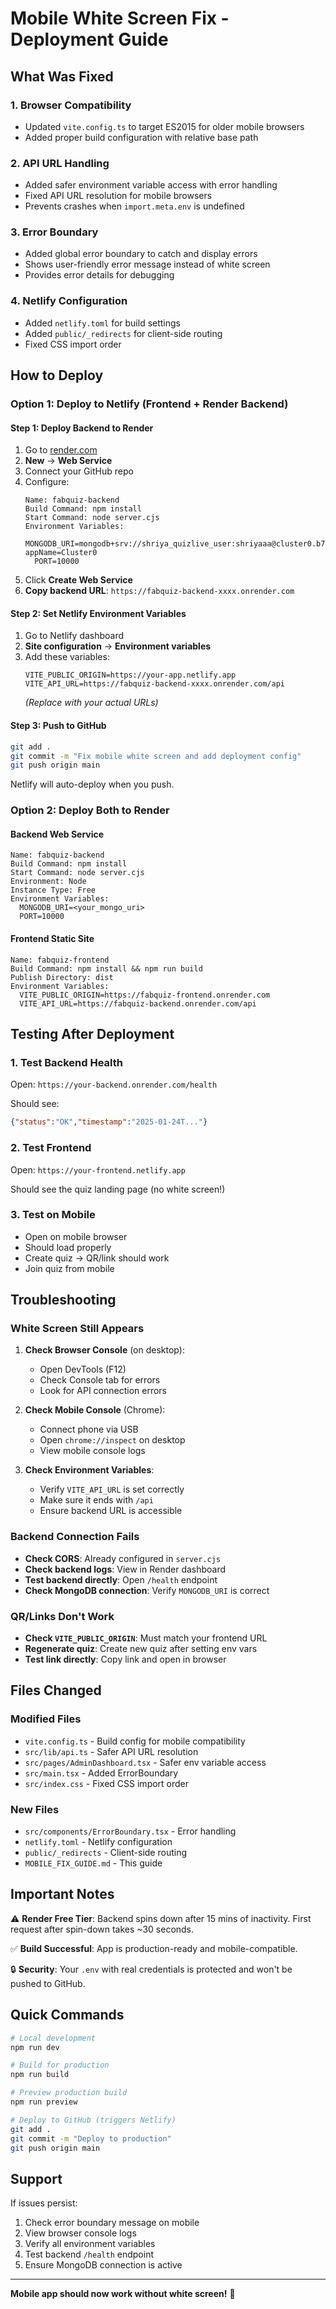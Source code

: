 # Mobile White Screen Fix - Deployment Guide

## What Was Fixed

### 1. **Browser Compatibility**
- Updated `vite.config.ts` to target ES2015 for older mobile browsers
- Added proper build configuration with relative base path

### 2. **API URL Handling**
- Added safer environment variable access with error handling
- Fixed API URL resolution for mobile browsers
- Prevents crashes when `import.meta.env` is undefined

### 3. **Error Boundary**
- Added global error boundary to catch and display errors
- Shows user-friendly error message instead of white screen
- Provides error details for debugging

### 4. **Netlify Configuration**
- Added `netlify.toml` for build settings
- Added `public/_redirects` for client-side routing
- Fixed CSS import order

## How to Deploy

### Option 1: Deploy to Netlify (Frontend + Render Backend)

#### Step 1: Deploy Backend to Render
1. Go to [render.com](https://render.com)
2. **New** → **Web Service**
3. Connect your GitHub repo
4. Configure:
   ```
   Name: fabquiz-backend
   Build Command: npm install
   Start Command: node server.cjs
   Environment Variables:
     MONGODB_URI=mongodb+srv://shriya_quizlive_user:shriyaaa@cluster0.b7lsnkn.mongodb.net/fabquiz?appName=Cluster0
     PORT=10000
   ```
5. Click **Create Web Service**
6. **Copy backend URL**: `https://fabquiz-backend-xxxx.onrender.com`

#### Step 2: Set Netlify Environment Variables
1. Go to Netlify dashboard
2. **Site configuration** → **Environment variables**
3. Add these variables:
   ```
   VITE_PUBLIC_ORIGIN=https://your-app.netlify.app
   VITE_API_URL=https://fabquiz-backend-xxxx.onrender.com/api
   ```
   *(Replace with your actual URLs)*

#### Step 3: Push to GitHub
```bash
git add .
git commit -m "Fix mobile white screen and add deployment config"
git push origin main
```

Netlify will auto-deploy when you push.

### Option 2: Deploy Both to Render

#### Backend Web Service
```
Name: fabquiz-backend
Build Command: npm install
Start Command: node server.cjs
Environment: Node
Instance Type: Free
Environment Variables:
  MONGODB_URI=<your_mongo_uri>
  PORT=10000
```

#### Frontend Static Site
```
Name: fabquiz-frontend
Build Command: npm install && npm run build
Publish Directory: dist
Environment Variables:
  VITE_PUBLIC_ORIGIN=https://fabquiz-frontend.onrender.com
  VITE_API_URL=https://fabquiz-backend.onrender.com/api
```

## Testing After Deployment

### 1. Test Backend Health
Open: `https://your-backend.onrender.com/health`

Should see:
```json
{"status":"OK","timestamp":"2025-01-24T..."}
```

### 2. Test Frontend
Open: `https://your-frontend.netlify.app`

Should see the quiz landing page (no white screen!)

### 3. Test on Mobile
- Open on mobile browser
- Should load properly
- Create quiz → QR/link should work
- Join quiz from mobile

## Troubleshooting

### White Screen Still Appears
1. **Check Browser Console** (on desktop):
   - Open DevTools (F12)
   - Check Console tab for errors
   - Look for API connection errors

2. **Check Mobile Console** (Chrome):
   - Connect phone via USB
   - Open `chrome://inspect` on desktop
   - View mobile console logs

3. **Check Environment Variables**:
   - Verify `VITE_API_URL` is set correctly
   - Make sure it ends with `/api`
   - Ensure backend URL is accessible

### Backend Connection Fails
- **Check CORS**: Already configured in `server.cjs`
- **Check backend logs**: View in Render dashboard
- **Test backend directly**: Open `/health` endpoint
- **Check MongoDB connection**: Verify `MONGODB_URI` is correct

### QR/Links Don't Work
- **Check `VITE_PUBLIC_ORIGIN`**: Must match your frontend URL
- **Regenerate quiz**: Create new quiz after setting env vars
- **Test link directly**: Copy link and open in browser

## Files Changed

### Modified Files
- `vite.config.ts` - Build config for mobile compatibility
- `src/lib/api.ts` - Safer API URL resolution
- `src/pages/AdminDashboard.tsx` - Safer env variable access
- `src/main.tsx` - Added ErrorBoundary
- `src/index.css` - Fixed CSS import order

### New Files
- `src/components/ErrorBoundary.tsx` - Error handling
- `netlify.toml` - Netlify configuration
- `public/_redirects` - Client-side routing
- `MOBILE_FIX_GUIDE.md` - This guide

## Important Notes

⚠️ **Render Free Tier**: Backend spins down after 15 mins of inactivity. First request after spin-down takes ~30 seconds.

✅ **Build Successful**: App is production-ready and mobile-compatible.

🔒 **Security**: Your `.env` with real credentials is protected and won't be pushed to GitHub.

## Quick Commands

```bash
# Local development
npm run dev

# Build for production
npm run build

# Preview production build
npm run preview

# Deploy to GitHub (triggers Netlify)
git add .
git commit -m "Deploy to production"
git push origin main
```

## Support

If issues persist:
1. Check error boundary message on mobile
2. View browser console logs
3. Verify all environment variables
4. Test backend `/health` endpoint
5. Ensure MongoDB connection is active

---

**Mobile app should now work without white screen!** 🎉
